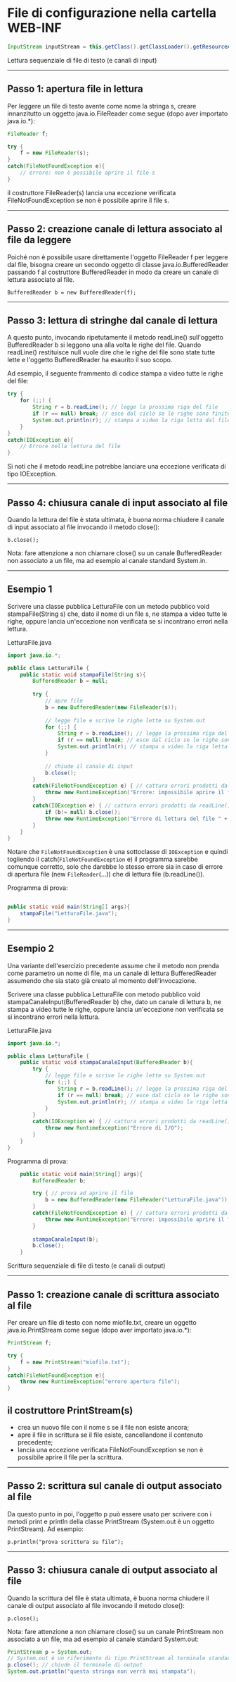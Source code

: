 # File di configurazione nella cartella WEB-INF

```java
InputStream inputStream = this.getClass().getClassLoader().getResourceAsStream("/my.properties");
```

Lettura sequenziale di file di testo (e canali di input)

---
## Passo 1: apertura file in lettura

Per leggere un file di testo avente come nome la stringa s, creare innanzitutto un oggetto java.io.FileReader come segue (dopo aver importato java.io.*):

```java
FileReader f;

try {
    f = new FileReader(s);
}
catch(FileNotFoundException e){
    // errore: non è possibile aprire il file s
}


```

il costruttore FileReader(s) lancia una eccezione verificata FileNotFoundException se non è possibile aprire il file s.

---
## Passo 2: creazione canale di lettura associato al file da leggere

Poiché non è possibile usare direttamente l'oggetto FileReader f per leggere dal file, bisogna creare un secondo oggetto di classe java.io.BufferedReader passando f al costruttore BufferedReader in modo da creare un canale di lettura associato al file.

`BufferedReader b = new BufferedReader(f);`



---
## Passo 3: lettura di stringhe dal canale di lettura

A questo punto, invocando ripetutamente il metodo readLine() sull'oggetto BufferedReader b si leggono una alla volta le righe del file. Quando readLine() restituisce null vuole dire che le righe del file sono state tutte lette e l'oggetto BufferedReader ha esaurito il suo scopo.

Ad esempio, il seguente frammento di codice stampa a video tutte le righe del file:

```java
try {
    for (;;) {
        String r = b.readLine(); // legge la prossima riga del file
        if (r == null) break; // esce dal ciclo se le righe sono finite
        System.out.println(r); // stampa a video la riga letta dal file
    }
}
catch(IOException e){
    // Errore nella lettura del file
}

```

Si noti che il metodo readLine potrebbe lanciare una eccezione verificata di tipo IOException.

---
## Passo 4: chiusura canale di input associato al file

Quando la lettura del file è stata ultimata, è buona norma chiudere il canale di input associato al file invocando il metodo close():

`b.close();`


Nota: fare attenzione a non chiamare close() su un canale BufferedReader non associato a un file, ma ad esempio al canale standard System.in.

---

## Esempio 1

Scrivere una classe pubblica LetturaFile con un metodo pubblico void stampaFile(String s) che, dato il nome di un file s, ne stampa a video tutte le righe, oppure lancia un'eccezione non verificata se si incontrano errori nella lettura.

LetturaFile.java
```java
import java.io.*;

public class LetturaFile {
    public static void stampaFile(String s){
        BufferedReader b = null;
   
        try {
            // apre file
            b = new BufferedReader(new FileReader(s));
                   
            // legge file e scrive le righe lette su System.out
            for (;;) {
                String r = b.readLine(); // legge la prossima riga del file
                if (r == null) break; // esce dal ciclo se le righe sono finite
                System.out.println(r); // stampa a video la riga letta dal file
            }
           
            // chiude il canale di input
            b.close();
        }
        catch(FileNotFoundException e) { // cattura errori prodotti da new FileReader(s)
            throw new RuntimeException("Errore: impossibile aprire il file " + s);
        }
        catch(IOException e) { // cattura errori prodotti da readLine()
            if (b!= null) b.close();
            throw new RuntimeException("Errore di lettura del file " + s);
        }
    }
}
```

Notare che `FileNotFoundException` è una sottoclasse di `IOException` e quindi togliendo il catch(`FileNotFoundException` e) il programma sarebbe comunque corretto, solo che darebbe lo stesso errore sia in caso di errore di apertura file (new `FileReader`(...)) che di lettura file (b.readLine()).

Programma di prova:
```java

public static void main(String[] args){
    stampaFile("LetturaFile.java");
}
```

---

## Esempio 2

Una variante dell'esercizio precedente assume che il metodo non prenda come parametro un nome di file, ma un canale di lettura BufferedReader assumendo che sia stato già creato al momento dell'invocazione.

Scrivere una classe pubblica LetturaFile con metodo pubblico void stampaCanaleInput(BufferedReader b) che, dato un canale di lettura b, ne stampa a video tutte le righe, oppure lancia un'eccezione non verificata se si incontrano errori nella lettura.

LetturaFile.java
```java
import java.io.*;

public class LetturaFile {
    public static void stampaCanaleInput(BufferedReader b){
        try {
            // legge file e scrive le righe lette su System.out
            for (;;) {
                String r = b.readLine(); // legge la prossima riga del file
                if (r == null) break; // esce dal ciclo se le righe sono finite
                System.out.println(r); // stampa a video la riga letta dal file
            }
        }
        catch(IOException e) { // cattura errori prodotti da readLine()
            throw new RuntimeException("Errore di I/O");
        }
    }
}

```

Programma di prova:

```java
    public static void main(String[] args){
        BufferedReader b;

        try { // prova ad aprire il file
            b = new BufferedReader(new FileReader("LetturaFile.java"));
        }
        catch(FileNotFoundException e) { // cattura errori prodotti da new FileReader()
            throw new RuntimeException("Errore: impossibile aprire il file");
        }
        
        stampaCanaleInput(b);
        b.close();
    }


```
Scrittura sequenziale di file di testo (e canali di output)

---
## Passo 1: creazione canale di scrittura associato al file

Per creare un file di testo con nome miofile.txt, creare un oggetto java.io.PrintStream come segue (dopo aver importato java.io.*):

```java
PrintStream f;

try {
    f = new PrintStream("miofile.txt");
}
catch(FileNotFoundException e){
    throw new RuntimeException("errore apertura file");
}


```

## il costruttore PrintStream(s)

* crea un nuovo file con il nome s se il file non esiste ancora;
* apre il file in scrittura se il file esiste, cancellandone il contenuto precedente;
* lancia una eccezione verificata FileNotFoundException se non è possibile aprire il file per la scrittura.

---

## Passo 2: scrittura sul canale di output associato al file

Da questo punto in poi, l'oggetto p può essere usato per scrivere con i metodi print e println della classe PrintStream (System.out è un oggetto PrintStream). Ad esempio:

`p.println("prova scrittura su file");`

---

## Passo 3: chiusura canale di output associato al file

Quando la scrittura del file è stata ultimata, è buona norma chiudere il canale di output associato al file invocando il metodo close():

`p.close();`


Nota: fare attenzione a non chiamare close() su un canale PrintStream non associato a un file, ma ad esempio al canale 
standard System.out:

```java
PrintStream p = System.out; 
// System.out è un riferimento di tipo PrintStream al terminale standard
p.close(); // chiude il terminale di output
System.out.println("questa stringa non verrà mai stampata");
```
